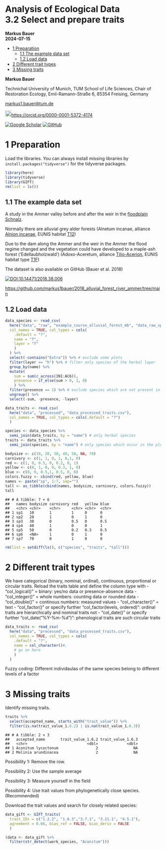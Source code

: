 Analysis of Ecological Data <br> 3.2 Select and prepare traits
================
<b>Markus Bauer</b> <br>
<b>2024-07-15</b>

- [1 Preparation](#1-preparation)
  - [1.1 The example data set](#11-the-example-data-set)
  - [1.2 Load data](#12-load-data)
- [2 Different trait types](#2-different-trait-types)
- [3 Missing traits](#3-missing-traits)

**Markus Bauer**

Technichal University of Munich, TUM School of Life Sciences, Chair of
Restoration Ecology, Emil-Ramann-Straße 6, 85354 Freising, Germany

<markus1.bauer@tum.de>

<img src="https://info.orcid.org/wp-content/uploads/2019/11/orcid_16x16.png" alt="ORCID logo" width="20" height="20"/><https://orcid.org/0000-0001-5372-4174>

[![Google
Scholar](https://img.shields.io/badge/Google%20Scholar-4285F4?style=for-the-badge&logo=google-scholar&logoColor=white)](https://scholar.google.de/citations?user=oHhmOkkAAAAJ&hl=de&oi=ao)
[![GitHub](https://img.shields.io/badge/github-%23121011.svg?style=for-the-badge&logo=github&logoColor=white)](https://github.com/markus1bauer)

# 1 Preparation

Load the libraries. You can always install missing libraries by
`install.packages("tidyverse")` for the tidyverse packages.

``` r
library(here)
library(tidyverse)
library(GIFT)
rm(list = ls())
```

## 1.1 The example data set

A study in the Ammer valley before and after the weir in the [floodplain
Schnalz](https://www.openstreetmap.org/#map=16/47.7737/10.9615).

Normally there are alluvial grey alder forests (Alnetum incanae,
alliance [Alnion
incanae](https://floraveg.eu/vegetation/overview/Alnion%20incanae),
EUNIS habitat [T12](https://floraveg.eu/habitat/overview/T12))

Due to the dam along the Ammer and the weir in the Ammer the flood
regime changed and the vegetation could have developed to a maple-ash
forest (‘Edellaubholzwald’) (Adoxo-Aceretum, alliance
[Tilio-Acerion](https://floraveg.eu/vegetation/overview/Tilio-Acerion),
EUNIS habitat type [T1F](https://floraveg.eu/habitat/overview/T1F%3E))

The dataset is also available on GitHub (Bauer et al. 2018)

[![DOI:10.14471/2018.38.006](http://img.shields.io/badge/DOI-10.14471/2018.38.006-informational.svg)](https://doi.org/10.14471/2018.38.006)

<https://github.com/markus1bauer/2018_alluvial_forest_river_ammer/tree/main>

## 1.2 Load data

``` r
data_species <- read_csv(
  here("data", "raw", "example_course_alluvial_forest_mb", "data_raw_species.csv"),
  col_names = TRUE, col_types = cols(
    .default = "?",
    name = "f",
    layer = "f"
    )
  ) %>%
  select(-contains("Extra")) %>% # exclude some plots
  filter(layer == "h") %>% # filter only species of the herbal layer
  group_by(name) %>%
  mutate(
    sum = sum(c_across(IN1:AC6)),
    presence = if_else(sum > 0, 1, 0)
    ) %>%
  filter(presence == 1) %>% # exclude species which are not present in the remaining plots
  ungroup() %>%
  select(-sum, -presence, -layer)

data_traits <- read_csv(
  here("data", "processed", "data_processed_traits.csv"),
  col_names = TRUE, col_types = cols(.default = "?")
  )

species <- data_species %>%
  semi_join(data_traits, by = "name") # only herbal species
traits <- data_traits %>%
  semi_join(species, by = "name") # only species which occur in the plots

bodysize <- c(10, 20, 30, 40, 50, NA, 70)
carnivory <- c(1, 1, 0, 1, 0,1, 0)
red <- c(1, 0, 0.5, 0, 0.2, 0, 1)
yellow <- c(0, 1, 0, 0, 0.3, 1, 0)
blue <- c(0, 0, 0.5,1, 0.5, 0, 0)
colors.fuzzy <- cbind(red, yellow, blue)
names <- paste("sp", 1:7, sep="")
tall <- as_tibble(cbind(names, bodysize, carnivory, colors.fuzzy))
tall
```

    ## # A tibble: 7 × 6
    ##   names bodysize carnivory red   yellow blue 
    ##   <chr> <chr>    <chr>     <chr> <chr>  <chr>
    ## 1 sp1   10       1         1     0      0    
    ## 2 sp2   20       1         0     1      0    
    ## 3 sp3   30       0         0.5   0      0.5  
    ## 4 sp4   40       1         0     0      1    
    ## 5 sp5   50       0         0.2   0.3    0.5  
    ## 6 sp6   <NA>     1         0     1      0    
    ## 7 sp7   70       0         1     0      0

``` r
rm(list = setdiff(ls(), c("species", "traits", "tall")))
```

# 2 Different trait types

We have categorical (binary, nominal, ordinal), continuous, proportional
or circular traits. Reload the traits table and define the column type
with - “col_logical()” = binary: yes/no data or presence-absence data -
“col_integer()” = whole numbers: counting data or rounded data -
“col_double()” = continous numbers: measured values - “col_character()”
= text - “col_factor()” or specify further “col_factor(levels,
ordered)”: ordinal traits are hierarchically and nominal traits not -
“col_date()” or specify further “col_date(”%Y-%m-%d”)“: phenological
traits are such circular traits

``` r
data_traits <- read_csv(
  here("data", "processed", "data_processed_traits.csv"),
  col_names = TRUE, col_types = cols(
    .default = "?",
    name = col_character()#,
    # go on here
    )
  )
```

Fuzzy coding: Different individaulas of the same species belong to
different levels of a factor

# 3 Missing traits

Identify missing traits.

``` r
traits %>%
  select(accepted_name, starts_with("trait_value")) %>%
  filter(is.na(trait_value_1.6.2) | is.na(trait_value_1.6.3))
```

    ## # A tibble: 2 × 3
    ##   accepted_name       trait_value_1.6.2 trait_value_1.6.3
    ##   <chr>                           <dbl>             <dbl>
    ## 1 Aconitum lycoctonum                 2                NA
    ## 2 Molinia arundinacea                 2                NA

Possibility 1: Remove the row.

Possibility 2: Use the sample average

Possibility 3: Measure yourself in the field

Possibility 4: Use trait values from phylogenetically close species.
(Recommended)

Download the trait values and search for closely related species:

``` r
data_gift <- GIFT_traits(
  trait_IDs = c("1.2.2", "1.6.3","3.7.1", "3.21.1", "4.5.1"),
  agreement = 0.66, bias_ref = FALSE, bias_deriv = FALSE
  )

(data <- data_gift %>%
  filter(str_detect(work_species, "Aconitum")))
```
